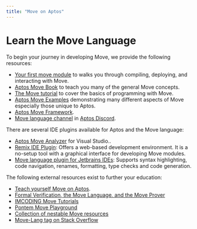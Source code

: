 ```yaml
---
title: "Move on Aptos"
---
```


# Learn the Move Language

To begin your journey in developing Move, we provide the following resources:

- [Your first move module](../tutorials/first-move-module.md) to walks you through compiling, deploying, and interacting with Move.
- [Aptos Move Book](./book/SUMMARY.md) to teach you many of the general Move concepts.
- [The Move tutorial](https://github.com/aptos-labs/aptos-core/tree/main/aptos-move/move-examples/move-tutorial) to cover the basics of programming with Move.
- [Aptos Move Examples](https://github.com/aptos-labs/aptos-core/tree/main/aptos-move/move-examples) demonstrating many different aspects of Move especially those unique to Aptos.
- [Aptos Move Framework](../reference/move.md).
- [Move language channel](https://discord.com/channels/945856774056083548/955573698868432896) in [Aptos Discord](https://discord.gg/aptosnetwork).

There are several IDE plugins available for Aptos and the Move language:

- [Aptos Move Analyzer](https://marketplace.visualstudio.com/items?itemName=MoveBit.aptos-move-analyzer) for Visual Studio..
- [Remix IDE Plugin](../community/contributions/remix-ide-plugin.md): Offers a web-based development environment. It is a no-setup tool with a graphical interface for developing Move modules.
- [Move language plugin for Jetbrains IDEs](https://plugins.jetbrains.com/plugin/14721-move-language): Supports syntax highlighting, code navigation, renames, formatting, type checks and code generation.

The following external resources exist to further your education:

* [Teach yourself Move on Aptos](https://github.com/econia-labs/teach-yourself-move).
* [Formal Verification, the Move Language, and the Move Prover](https://www.certik.com/resources/blog/2wSOZ3mC55AB6CYol6Q2rP-formal-verification-the-move-language-and-the-move-prover)
* [IMCODING Move Tutorials](https://www.imcoding.online/tutorials?tag=Aptos)
* [Pontem Move Playground](https://playground.pontem.network/)
* [Collection of nestable Move resources](https://github.com/taoheorg/taohe)
* [Move-Lang tag on Stack Overflow](https://stackoverflow.com/questions/tagged/move-lang)
